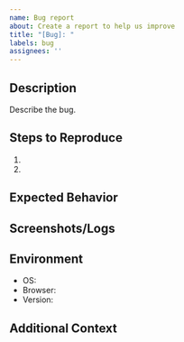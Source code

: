 ```yaml
---
name: Bug report
about: Create a report to help us improve
title: "[Bug]: "
labels: bug
assignees: ''
---
```


## Description

Describe the bug.

## Steps to Reproduce
1. 
2. 

## Expected Behavior

## Screenshots/Logs

## Environment
- OS:
- Browser:
- Version:

## Additional Context

